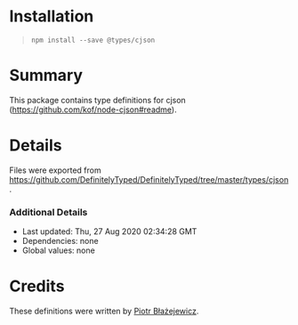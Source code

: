 # Installation
> `npm install --save @types/cjson`

# Summary
This package contains type definitions for cjson (https://github.com/kof/node-cjson#readme).

# Details
Files were exported from https://github.com/DefinitelyTyped/DefinitelyTyped/tree/master/types/cjson.

### Additional Details
 * Last updated: Thu, 27 Aug 2020 02:34:28 GMT
 * Dependencies: none
 * Global values: none

# Credits
These definitions were written by [Piotr Błażejewicz](https://github.com/peterblazejewicz).
